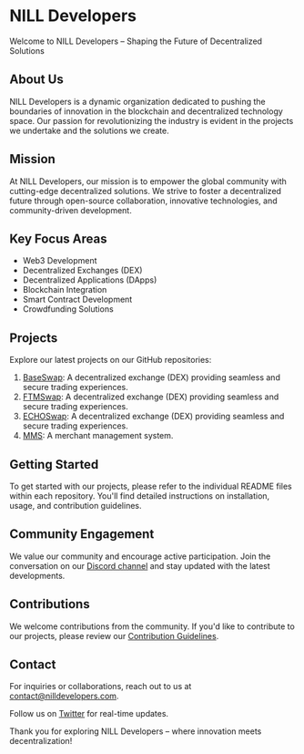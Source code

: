 # NILL Developers

Welcome to NILL Developers – Shaping the Future of Decentralized Solutions

## About Us

NILL Developers is a dynamic organization dedicated to pushing the boundaries of innovation in the blockchain and decentralized technology space. Our passion for revolutionizing the industry is evident in the projects we undertake and the solutions we create.

## Mission

At NILL Developers, our mission is to empower the global community with cutting-edge decentralized solutions. We strive to foster a decentralized future through open-source collaboration, innovative technologies, and community-driven development.

## Key Focus Areas

- Web3 Development
- Decentralized Exchanges (DEX)
- Decentralized Applications (DApps)
- Blockchain Integration
- Smart Contract Development
- Crowdfunding Solutions

## Projects

Explore our latest projects on our GitHub repositories:

1. [BaseSwap](https://baseswap.nilldevelopers.com/): A decentralized exchange (DEX) providing seamless and secure trading experiences.
2. [FTMSwap](https://ftmswap.com): A decentralized exchange (DEX) providing seamless and secure trading experiences.
3. [ECHOSwap](echo.nilldevelopers.com): A decentralized exchange (DEX) providing seamless and secure trading experiences.
4. [MMS](https://mms.nilldevelopers.com): A merchant management system.


## Getting Started

To get started with our projects, please refer to the individual README files within each repository. You'll find detailed instructions on installation, usage, and contribution guidelines.

## Community Engagement

We value our community and encourage active participation. Join the conversation on our [Discord channel](#) and stay updated with the latest developments.

## Contributions

We welcome contributions from the community. If you'd like to contribute to our projects, please review our [Contribution Guidelines](CONTRIBUTING.md).

## Contact

For inquiries or collaborations, reach out to us at [contact@nilldevelopers.com](mailto:nill.developers+github@gmail.com).

Follow us on [Twitter](https://twitter.com/nilldevelopers) for real-time updates.

Thank you for exploring NILL Developers – where innovation meets decentralization!

